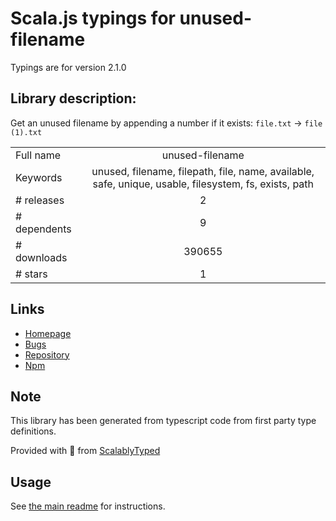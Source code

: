 
# Scala.js typings for unused-filename

Typings are for version 2.1.0

## Library description:
Get an unused filename by appending a number if it exists: `file.txt` → `file (1).txt`

|                    |                 |
| ------------------ | :-------------: |
| Full name          | unused-filename |
| Keywords           | unused, filename, filepath, file, name, available, safe, unique, usable, filesystem, fs, exists, path |
| # releases         | 2 |
| # dependents       | 9 |
| # downloads        | 390655 |
| # stars            | 1 |

## Links
- [Homepage](https://github.com/sindresorhus/unused-filename#readme)
- [Bugs](https://github.com/sindresorhus/unused-filename/issues)
- [Repository](https://github.com/sindresorhus/unused-filename)
- [Npm](https://www.npmjs.com/package/unused-filename)
    


## Note
This library has been generated from typescript code from first party type definitions.

Provided with :purple_heart: from [ScalablyTyped](https://github.com/oyvindberg/ScalablyTyped)

## Usage
See [the main readme](../../readme.md) for instructions.


